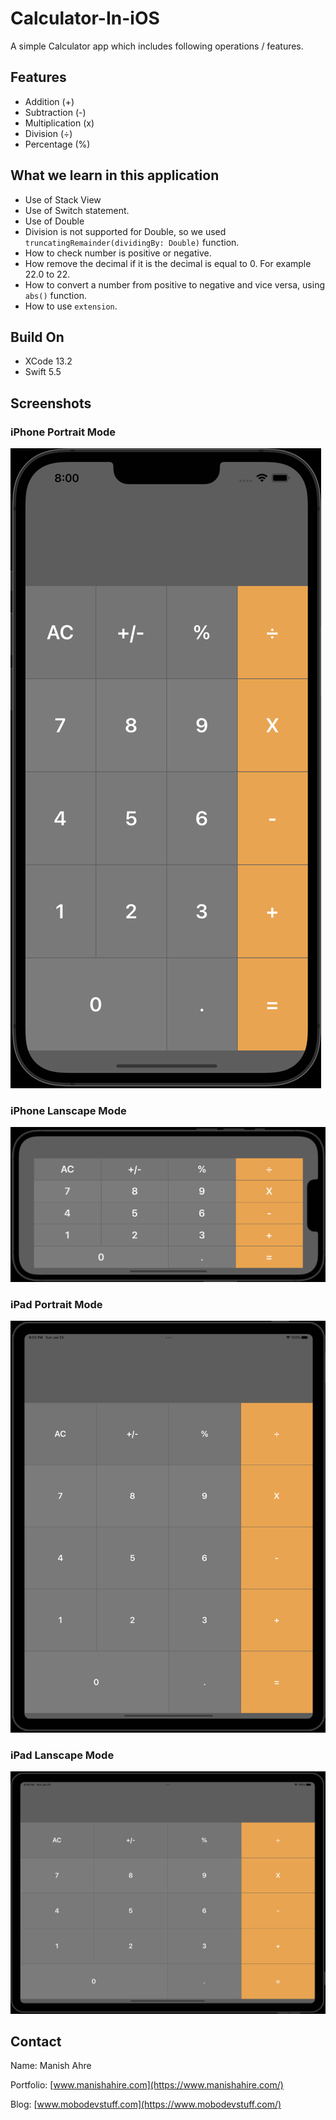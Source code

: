 # Calculator-In-iOS

A simple Calculator app which includes following operations / features.

## Features
- Addition (+)
- Subtraction  (-)
- Multiplication (x)
- Division (÷)
- Percentage (%)

## What we learn in this application
- Use of Stack View
- Use of Switch statement.
- Use of Double
- Division is not supported for Double, so we used ```truncatingRemainder(dividingBy: Double)``` function.
- How to check number is positive or negative.
- How remove the decimal if it is the decimal is equal to 0. For example 22.0 to 22. 
- How to convert a number from positive to negative and vice versa, using ```abs()``` function.
- How to use ```extension```.

## Build On
- XCode 13.2
- Swift 5.5


## Screenshots

### iPhone Portrait Mode
![iPhone Portrait Mode](Screenshots/iPhonePortraitMode.png)

### iPhone Lanscape Mode
![iPhone Lanscape Mode](Screenshots/iPhoneLanscapeMode.png)

### iPad Portrait Mode
![iPad Portrait Mode](Screenshots/iPadPortraitMode.png)

### iPad Lanscape Mode
![iPad Lanscape Mode](Screenshots/iPadLanscapeMode.png)


## Contact
Name: Manish Ahre

Portfolio: [www.manishahire.com](https://www.manishahire.com/) 

Blog: [www.mobodevstuff.com](https://www.mobodevstuff.com/) 
